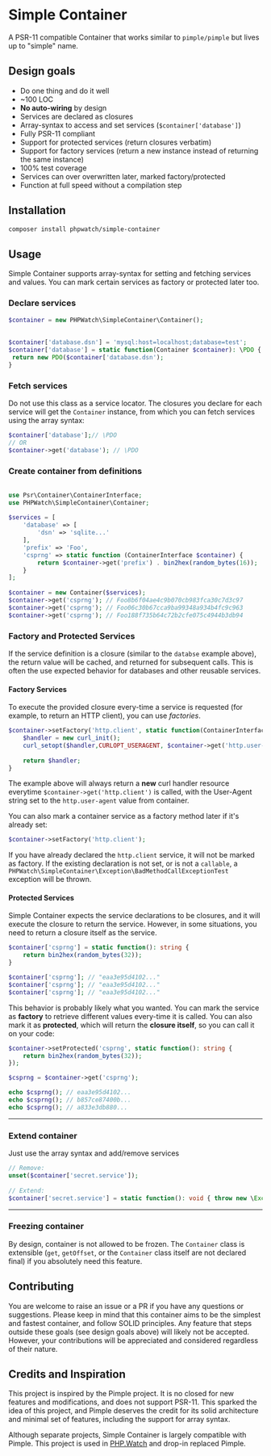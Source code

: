 
# Simple Container  
A PSR-11 compatible Container that works similar to `pimple/pimple` but lives up to "simple" name.  
  
## Design goals  
  
 - Do one thing and do it well  
 - ~100 LOC  
 - **No auto-wiring** by design  
 - Services are declared as closures  
 - Array-syntax to access and set services (`$container['database']`)  
 - Fully PSR-11 compliant  
 - Support for protected services (return closures verbatim)  
 - Support for factory services (return a new instance instead of returning the same instance)  
 - 100% test coverage  
 - Services can over overwritten later, marked factory/protected  
 - Function at full speed without a compilation step  
  
## Installation  
  
```bash  
composer install phpwatch/simple-container  
```  
## Usage  
  
Simple Container supports array-syntax for setting and fetching services and values. You can mark certain services as factory or protected later too.  
  
### Declare services  
  
```php  
$container = new PHPWatch\SimpleContainer\Container();  
  
  
$container['database.dsn'] = 'mysql:host=localhost;database=test';  
$container['database'] = static function(Container $container): \PDO {  
 return new PDO($container['database.dsn');  
}  
```  

### Fetch services  
  
Do not use this class as a service locator. The closures you declare for each service will get the `Container` instance, from which you can fetch services using the array syntax:  
  
```php  
$container['database'];// \PDO  
// OR  
$container->get('database'); // \PDO  
```  
  
### Create container from definitions  
  
```php  
  
use Psr\Container\ContainerInterface;  
use PHPWatch\SimpleContainer\Container;  
  
$services = [  
    'database' => [
        'dsn' => 'sqlite...'  
    ],  
    'prefix' => 'Foo',  
    'csprng' => static function (ContainerInterface $container) {  
        return $container->get('prefix') . bin2hex(random_bytes(16));  
    }
]; 
  
$container = new Container($services);  
$container->get('csprng'); // Foo8b6f04ae4c9b070cb983fca30c7d3c97
$container->get('csprng'); // Foo06c30b67cca9ba99348a934b4fc9c963
$container->get('csprng'); // Foo188f735b64c72b2cfe075c4944b3db94
```  

### Factory and Protected Services

If the service definition is a closure (similar to the `databse` example above), the return value will be cached, and returned for subsequent calls. This is often the use expected behavior for databases and other reusable services. 

#### Factory Services

To execute the provided closure every-time a service is requested (for example, to return an HTTP client), you can use *factories*. 

```php
$container->setFactory('http.client', static function(ContainerInterface)) {
	$handler = new curl_init();
	curl_setopt($handler,CURLOPT_USERAGENT, $container->get('http.user-agent'));
	
	return $handler;
}
```

The example above will always return a **new** curl handler resource everytime `$container->get('http.client')` is called, with the User-Agent string set to the `http.user-agent` value from container.

You can also mark a container service as a factory method later if it's already set:

```php
$container->setFactory('http.client');
```

If you have already declared the `http.client` service, it will not be marked as factory. If the existing declaration is not set, or is not a `callable`, a `PHPWatch\SimpleContainer\Exception\BadMethodCallExceptionTest` exception will be thrown.

#### Protected Services

Simple Container expects the service declarations to be closures, and it will execute the closure to return the service. However, in some situations, you need to return a closure itself as the service. 

```php
$container['csprng'] = static function(): string {
	return bin2hex(random_bytes(32));
}

$container['csprng']; // "eaa3e95d4102..."
$container['csprng']; // "eaa3e95d4102..."
$container['csprng']; // "eaa3e95d4102..."
```

This behavior is probably likely what you wanted. You can mark the service as **factory** to retrieve different values every-time it is called. You can also mark it as **protected**, which will return the **closure itself**, so you can call it on your code:

```php
$container->setProtected('csprng', static function(): string {
	return bin2hex(random_bytes(32));
});

$csprng = $container->get('csprng');

echo $csprng(); // eaa3e95d4102...
echo $csprng(); // b857ce87400b...
echo $csprng(); // a833e3db880...
```

---

### Extend container  
  
Just use the array syntax and add/remove services  
  
```php  
// Remove:  
unset($container['secret.service']);  
  
// Extend:  
$container['secret.service'] = static function(): void { throw new \Exception('You are not allowed to use this');}  
```  
  
  ---
  
### Freezing container  
  
By design, container is not allowed to be frozen. The `Container` class is extensible (`get`, `getOffset`, or the `Container` class itself are not declared final) if you absolutely need this feature.

## Contributing
You are welcome to raise an issue or a PR if you have any questions or suggestions. Please keep in mind that this container aims to be the simplest and fastest container, and follow SOLID principles. Any feature that steps outside these goals (see design goals above) will likely not be accepted. However, your contributions will be appreciated and considered regardless of their nature. 

## Credits and Inspiration
This project is inspired by the Pimple project. It is no closed for new features and modifications, and does not support PSR-11. This sparked the idea of this project, and Pimple deserves the credit for its solid architecture and minimal set of features, including the support for array syntax. 

Although separate projects, Simple Container is largely compatible with Pimple. This project is used in [PHP.Watch](https://php.watch) and drop-in replaced Pimple.
